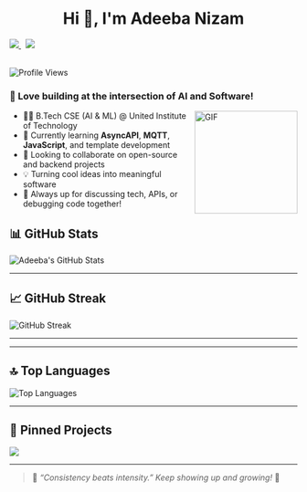 <h1 align="center">Hi 👋, I'm Adeeba Nizam</h1>


  <a href="https://www.linkedin.com/in/adeeba-nizam-62640729b" target="_blank">
  <img src="https://img.shields.io/badge/LinkedIn-%230077B5.svg?style=for-the-badge&logo=linkedin&logoColor=white" />
</a>
&nbsp;
<a href="mailto:adeebanizam63@gmail.com">
  <img src="https://img.shields.io/badge/Gmail-adeebanizam63@gmail.com-EA4335?style=for-the-badge&logo=gmail&logoColor=white" />
</a>
<br><br>

![Profile Views](https://komarev.com/ghpvc/?username=AdeebaNizam404)

### 🤖 Love building at the intersection of AI and Software!

  <img  align="right" height="180px" alt="GIF" src="https://user-images.githubusercontent.com/74038190/212741999-016fddbd-617a-4448-8042-0ecf907aea25.gif"/>

- 👩‍🎓 B.Tech CSE (AI & ML) @ United Institute of Technology  
- 🌱 Currently learning **AsyncAPI**, **MQTT**, **JavaScript**, and template development  
- 👯 Looking to collaborate on open-source and backend projects  
- 💡 Turning cool ideas into meaningful software  
- 💬 Always up for discussing tech, APIs, or debugging code together!





## 📊 GitHub Stats

<p align="left">
  <img src="https://github-readme-stats.vercel.app/api?username=AdeebaNizam404&show_icons=true&theme=white" alt="Adeeba's GitHub Stats" />
</p>

---

## 📈 GitHub Streak

<p align="left">
  <img src="https://streak-stats.demolab.com?user=AdeebaNizam404&theme=white&hide_border=true" alt="GitHub Streak" />
</p>

---


---

## 🔝 Top Languages

<p align="left">
  <img src="https://github-readme-stats.vercel.app/api/top-langs/?username=AdeebaNizam404&layout=compact&theme=skyblue" alt="Top Languages" />
</p>

---

## 📌 Pinned Projects

<p align="left">
  <a href="https://github.com/AdeebaNizam404/TamplateTutorial">
    <img align="center" src="https://github-readme-stats.vercel.app/api/pin/?username=AdeebaNizam404&repo=TamplateTutorial&theme=skyblue" />
  </a>
</p>

---

> 🌟 *“Consistency beats intensity.” Keep showing up and growing!* 💪

